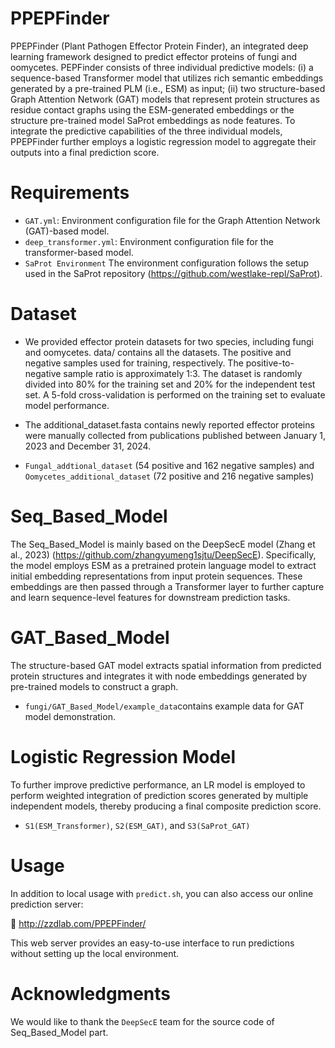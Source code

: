 # PPEPFinder
PPEPFinder (Plant Pathogen Effector Protein Finder), an integrated deep learning framework designed to predict effector proteins of fungi and oomycetes. PEPFinder consists of three individual predictive models: (i) a sequence-based Transformer model that utilizes rich semantic embeddings generated by a pre-trained PLM (i.e., ESM) as input; (ii) two structure-based Graph Attention Network (GAT) models that represent protein structures as residue contact graphs using the ESM-generated embeddings or the structure pre-trained model SaProt embeddings as node features. To integrate the predictive capabilities of the three individual models, PPEPFinder further employs a logistic regression model to aggregate their outputs into a final prediction score.
# Requirements
- `GAT.yml`: Environment configuration file for the Graph Attention Network (GAT)-based model.
- `deep_transformer.yml`: Environment configuration file for the transformer-based model.
- `SaProt Environment` The environment configuration follows the setup used in the SaProt repository (https://github.com/westlake-repl/SaProt).   
# Dataset
- We provided effector protein datasets for two species, including fungi and oomycetes. data/ contains all the datasets.
The positive and negative samples used for training, respectively. The positive-to-negative sample ratio is approximately 1:3. The dataset is randomly divided into 80% for the training set and 20% for the independent test set. A 5-fold cross-validation is performed on the training set to evaluate model performance. 

- The additional_dataset.fasta contains newly reported effector proteins were manually collected from publications published between January 1, 2023 and December 31, 2024.

- `Fungal_addtional_dataset` (54 positive and 162 negative samples) and `Oomycetes_additional_dataset` (72 positive and 216 negative samples)
# Seq_Based_Model
The Seq_Based_Model is mainly based on the DeepSecE model (Zhang et al., 2023) (https://github.com/zhangyumeng1sjtu/DeepSecE). 
Specifically, the model employs ESM as a pretrained protein language model to extract initial embedding representations from input protein sequences. These embeddings are then passed through a Transformer layer to further capture and learn sequence-level features for downstream prediction tasks.
# GAT_Based_Model
The structure-based GAT model extracts spatial information from predicted protein structures and integrates it with node embeddings generated by pre-trained models to construct a graph.
- `fungi/GAT_Based_Model/example_data`contains example data for GAT model demonstration.
# Logistic Regression Model
To further improve predictive performance, an LR model is employed to perform weighted integration of prediction scores generated by multiple independent models, thereby producing a final composite prediction score. 
- `S1(ESM_Transformer)`, `S2(ESM_GAT)`, and `S3(SaProt_GAT)`
# Usage
In addition to local usage with `predict.sh`, you can also access our online prediction server:

🔗 http://zzdlab.com/PPEPFinder/

This web server provides an easy-to-use interface to run predictions without setting up the local environment.
# Acknowledgments
We would like to thank the `DeepSecE` team for the source code of Seq_Based_Model part.
